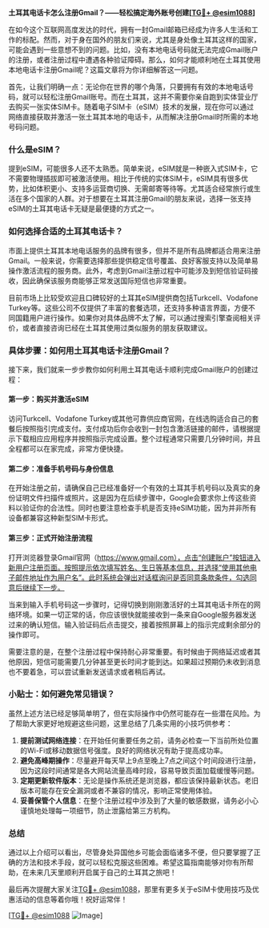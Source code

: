 **土耳其电话卡怎么注册Gmail？——轻松搞定海外账号创建[[TG💪+ @esim1088](https://t.me/s/esim1088)]**

在如今这个互联网高度发达的时代，拥有一封Gmail邮箱已经成为许多人生活和工作的标配。然而，对于身在国外的朋友们来说，尤其是身处像土耳其这样的国家，可能会遇到一些意想不到的问题。比如，没有本地电话号码就无法完成Gmail账户的注册，或者注册过程中遭遇各种验证障碍。那么，如何才能顺利地在土耳其使用本地电话卡注册Gmail呢？这篇文章将为你详细解答这一问题。

首先，让我们明确一点：无论你在世界的哪个角落，只要拥有有效的本地电话号码，就可以轻松注册Gmail账号。而在土耳其，这并不需要你亲自跑到实体营业厅去购买一张实体SIM卡。随着电子SIM卡（eSIM）技术的发展，现在你可以通过网络直接获取并激活一张土耳其本地的电话卡，从而解决注册Gmail时所需的本地号码问题。

### 什么是eSIM？

提到eSIM，可能很多人还不太熟悉。简单来说，eSIM就是一种嵌入式SIM卡，它不需要物理插拔即可被激活使用。相比于传统的实体SIM卡，eSIM具有很多优势，比如体积更小、支持多运营商切换、无需邮寄等待等。尤其适合经常旅行或生活在多个国家的人群。对于想要在土耳其注册Gmail的朋友来说，选择一张支持eSIM的土耳其电话卡无疑是最便捷的方式之一。

### 如何选择合适的土耳其电话卡？

市面上提供土耳其本地电话服务的品牌有很多，但并不是所有品牌都适合用来注册Gmail。一般来说，你需要选择那些提供稳定信号覆盖、良好客服支持以及简单易操作激活流程的服务商。此外，考虑到Gmail注册过程中可能涉及到短信验证码接收，因此确保该服务商能够正常发送国际短信也非常重要。

目前市场上比较受欢迎且口碑较好的土耳其eSIM提供商包括Turkcell、Vodafone Turkey等。这些公司不仅提供了丰富的套餐选项，还支持多种语言界面，方便不同国籍用户进行操作。如果你对具体品牌不太了解，可以通过搜索引擎查阅相关评价，或者直接咨询已经在土耳其使用过类似服务的朋友获取建议。

### 具体步骤：如何用土耳其电话卡注册Gmail？

接下来，我们就来一步步教你如何利用土耳其电话卡顺利完成Gmail账户的创建过程：

#### 第一步：购买并激活eSIM

访问Turkcell、Vodafone Turkey或其他可靠供应商官网，在线选购适合自己的套餐后按照指引完成支付。支付成功后你会收到一封包含激活链接的邮件，请根据提示下载相应应用程序并按照指示完成设置。整个过程通常只需要几分钟时间，并且全程都可以在家完成，非常方便快捷。

#### 第二步：准备手机号码与身份信息

在开始注册之前，请确保自己已经准备好一个有效的土耳其手机号码以及真实的身份证明文件扫描件或照片。这是因为在后续步骤中，Google会要求你上传这些资料以验证你的合法性。同时也要注意检查手机是否支持eSIM功能，因为并非所有设备都兼容这种新型SIM卡形式。

#### 第三步：正式开始注册流程

打开浏览器登录Gmail官网（https://www.gmail.com），点击“创建账户”按钮进入新用户注册页面。按照提示依次填写姓名、生日等基本信息，并选择“使用其他电子邮件地址作为用户名”。此时系统会弹出对话框询问是否同意条款条件，勾选同意后继续下一步。

当来到输入手机号码这一步骤时，记得切换到刚刚激活好的土耳其电话卡所在的网络环境。如果一切正常的话，你应该很快就能接收到一条来自Google服务器发送过来的确认短信。输入验证码后点击提交，接着按照屏幕上的指示完成剩余部分的操作即可。

需要注意的是，在整个注册过程中保持耐心非常重要。有时候由于网络延迟或者其他原因，短信可能需要几分钟甚至更长时间才能到达。如果超过预期仍未收到消息也不要着急，可以尝试重新发送请求或者稍后再试。

### 小贴士：如何避免常见错误？

虽然上述方法已经足够简单明了，但在实际操作中仍然可能存在一些潜在风险。为了帮助大家更好地规避这些问题，这里总结了几条实用的小技巧供参考：

1. **提前测试网络连接**：在开始任何重要任务之前，请务必检查一下当前所处位置的Wi-Fi或移动数据信号强度。良好的网络状况有助于提高成功率。
2. **避免高峰期操作**：尽量避开每天早上9点至晚上7点之间这个时间段进行注册，因为这段时间通常是各大网站流量高峰时段，容易导致页面加载缓慢等问题。
3. **定期更新软件版本**：无论是操作系统还是浏览器，都应该保持最新状态。老旧版本可能存在安全漏洞或者不兼容的情况，影响正常使用体验。
4. **妥善保管个人信息**：在整个注册过程中涉及到了大量的敏感数据，请务必小心谨慎地处理每一项细节，防止泄露给第三方机构。

### 总结

通过以上介绍可以看出，尽管身处异国他乡可能会面临诸多不便，但只要掌握了正确的方法和技术手段，就可以轻松克服这些困难。希望这篇指南能够对你有所帮助，在未来几天里顺利开启属于自己的土耳其之旅吧！

最后再次提醒大家关注[TG💪+ @esim1088](https://t.me/s/esim1088)，那里有更多关于eSIM卡使用技巧及优惠活动的信息等着你哦！祝好运常伴！

[[TG💪+ @esim1088](https://t.me/s/esim1088) ![Image](https://i.postimg.cc/4NQfJmqS/Snipaste-2025-05-13-00-14-12.png)]